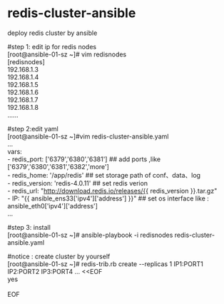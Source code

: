 # redis-cluster-ansible
deploy redis cluster by ansible


#step 1: edit ip for redis nodes </br>
[root@ansible-01-sz ~]# vim  redisnodes </br>
[redisnodes] </br>
192.168.1.3 </br>
192.168.1.4 </br>
192.168.1.5 </br>
192.168.1.6 </br>
192.168.1.7 </br>
192.168.1.8 </br>
......


#step 2:edit yaml </br>
[root@ansible-01-sz ~]#vim redis-cluster-ansible.yaml </br>
... </br>
  vars: </br>
    - redis_port: ['6379','6380','6381']  ## add ports ,like  ['6379','6380','6381','6382','more']  </br>
    - redis_home: '/app/redis'  ## set storage path of conf、data、log  </br>
    - redis_version: 'redis-4.0.11' ## set redis verion  </br>
    - redis_url: "http://download.redis.io/releases/{{ redis_version }}.tar.gz" </br>
    - IP: "{{ ansible_ens33['ipv4']['address'] }}" ## set os interface like :  ansible_eth0['ipv4']['address'] </br>
... </br>


#step 3: install</br>
[root@ansible-01-sz ~]# ansible-playbook -i redisnodes  redis-cluster-ansible.yaml </br>




#notice : create cluster by yourself </br>
[root@ansible-01-sz ~]# redis-trib.rb create --replicas 1 IP1:PORT1 IP2:PORT2 IP3:PORT4 ... <<EOF </br>
yes </br>
 </br>
EOF </br>
